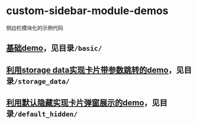 # custom-sidebar-module-demos
侧边栏模块化的示例代码
## [基础demo](./basic/basic.md)，见目录`/basic/`
## [利用storage data实现卡片带参数跳转的demo](./storage_data/storage_data.md)，见目录`/storage_data/`
## [利用默认隐藏实现卡片弹窗展示的demo](./default_hidden/default_hidden.md)，见目录`/default_hidden/`
